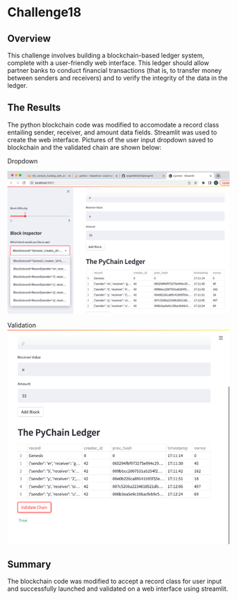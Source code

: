 # Challenge18
## Overview
This challenge involves building a blockchain-based ledger system, complete with a user-friendly web interface. This ledger should allow partner banks to conduct financial transactions (that is, to transfer money between senders and receivers) and to verify the integrity of the data in the ledger.

## The Results

The python blockchain code was modified to accomodate a record class entailing sender, receiver, and amount data fields. Streamlit was used to create the web interface. Pictures of the user input dropdown saved to blockchain and the validated chain are shown below:

Dropdown

![Dropdown](Starter_Code/dropdown.png)

Validation
![Dropdown](Starter_Code/validate_chain.png)

## Summary
The blockchain code was modified to accept a record class for user input and successfully launched and validated on a web interface using streamlit.